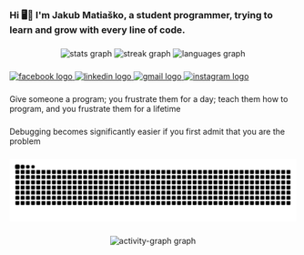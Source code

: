 <h3 align="left">Hi 🖥️🗿 I'm Jakub Matiaško, a student programmer, trying to learn and grow with every line of code.</h3>

###

<div align="center">
  <img src="https://github-readme-stats.vercel.app/api?username=Matesk0&hide_title=false&hide_rank=false&show_icons=true&include_all_commits=true&count_private=true&disable_animations=false&theme=apprentice&locale=en&hide_border=true" height="150" alt="stats graph"  />
  <img src="https://streak-stats.demolab.com?user=Matesk0&locale=en&mode=daily&theme=apprentice&hide_border=true&border_radius=5" height="150" alt="streak graph"  />
  <img src="https://github-readme-stats.vercel.app/api/top-langs?username=Matesk0&locale=en&hide_title=false&layout=compact&card_width=320&langs_count=5&theme=apprentice&hide_border=true" height="150" alt="languages graph"  />
</div>

###

<div align="left">
  <a href="https://www.facebook.com/JMatesko" target="_blank">
    <img src="https://img.shields.io/static/v1?message=Facebook&logo=facebook&label=&color=262626&logoColor=white&labelColor=&style=for-the-badge" height="35" alt="facebook logo"  />
  </a>
  <a href="https://www.linkedin.com/in/jakub-matia%C5%A1ko-2057aa351/" target="_blank">
    <img src="https://img.shields.io/static/v1?message=LinkedIn&logo=linkedin&label=&color=262626&logoColor=white&labelColor=&style=for-the-badge" height="35" alt="linkedin logo"  />
  </a>
  <a href="mailto:matiaskojakub17@gmail.com" target="_blank">
    <img src="https://img.shields.io/static/v1?message=Gmail&logo=gmail&label=&color=262626&logoColor=white&labelColor=&style=for-the-badge" height="35" alt="gmail logo"  />
  </a>
  <a href="https://www.instagram.com/matesko_76/" target="_blank">
    <img src="https://img.shields.io/static/v1?message=Instagram&logo=instagram&label=&color=262626&logoColor=white&labelColor=&style=for-the-badge" height="35" alt="instagram logo"  />
  </a>
</div>

###

<p align="left">Give someone a program; you frustrate them for a day; teach them how to program, and you frustrate them for a lifetime</p>

###

<p align="left">Debugging becomes significantly easier if you first admit that you are the problem</p>

###

<img src="https://raw.githubusercontent.com/Matesk0/Matesk0/output/snake.svg" alt="Snake animation" />

###

<div align="center">
  <img src="https://github-readme-activity-graph.vercel.app/graph?username=Matesk0&radius=0&theme=high-contrast&area=true&order=5&hide_border=false&hide_title=false&bg_color=262626&title_color=FFFFAF&point=FFFFFF" height="200" alt="activity-graph graph"  />
</div>

###
